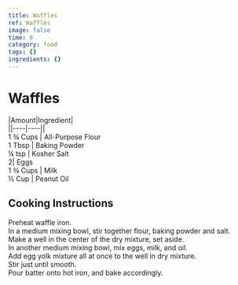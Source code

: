 ```yaml
---
title: Waffles
ref: Waffles
image: false
time: 0
category: food
tags: {}
ingredients: {}
---
```

# Waffles  
  
|Amount|Ingredient|  
||----|----||  
1 ¾ Cups | All-Purpose Flour  
1 Tbsp | Baking Powder  
¼ tsp | Kosher Salt  
2| Eggs  
1 ¾ Cups | Milk  
½ Cup | Peanut Oil  
  
  
## Cooking Instructions  
Preheat waffle iron.  
In a medium mixing bowl, stir together flour, baking powder and salt.  
Make a well in the center of the dry mixture, set aside.  
In another medium mixing bowl, mix eggs, milk, and oil.  
Add egg yolk mixture all at once to the well in dry mixture.  
Stir just until smooth.  
Pour batter onto hot iron, and bake accordingly.  
  